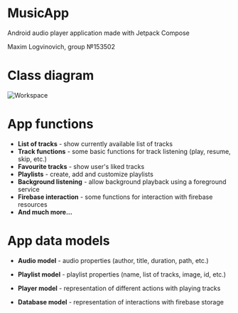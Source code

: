 # MusicApp
Android audio player application made with Jetpack Compose

Maxim Logvinovich, group №153502

# Class diagram
![Workspace](https://user-images.githubusercontent.com/90986373/224641460-6e3add90-a431-48bc-acce-ed0b98c4f26c.png)

# App functions
* **List of tracks** - show currently available list of tracks 
* **Track functions** - some basic functions for track listening (play, resume, skip, etc.)
* **Favourite tracks** - show user's liked tracks
* **Playlists** - create, add and customize playlists
* **Background listening** - allow background playback using a foreground service
* **Firebase interaction** - some functions for interaction with firebase resources
* **And much more...**

# App data models
* **Audio model** - audio properties (author, title, duration, path, etc.)

* **Playlist model** - playlist properties (name, list of tracks, image, id, etc.)

* **Player model** - representation of different actions with playing tracks
 
* **Database model** - representation of interactions with firebase storage
